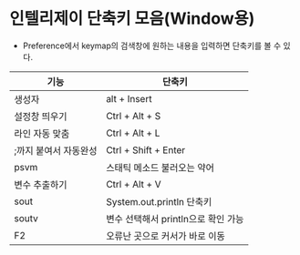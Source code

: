 # 인텔리제이 단축키 모음(Window용)

- Preference에서 keymap의 검색창에 원하는 내용을 입력하면 단축키를 볼 수 있다.

| 기능                  | 단축키                              |
| --------------------- | ----------------------------------- |
| 생성자                | alt + Insert                        |
| 설정창 띄우기         | Ctrl + Alt + S                      |
| 라인 자동 맞춤        | Ctrl + Alt + L                      |
| ;까지 붙여서 자동완성 | Ctrl + Shift + Enter                |
| psvm                  | 스태틱 메소드 불러오는 약어         |
| 변수 추출하기         | Ctrl + Alt + V                      |
| sout                  | System.out.println 단축키           |
| soutv                 | 변수 선택해서 println으로 확인 가능 |
| F2                    | 오류난 곳으로 커서가 바로 이동      |

